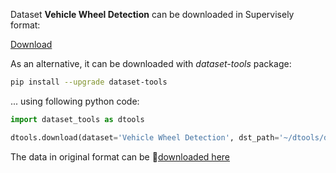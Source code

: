 Dataset **Vehicle Wheel Detection** can be downloaded in Supervisely format:

 [Download](https://assets.supervisely.com/supervisely-supervisely-assets-public/teams_storage/R/3/6n/cZtOyelhbk60jgXKuN319bo9mYiRMnCoQcfevxQN21ErJemYfMNSJCllyLSBlbM794fN53jhv3LnWvoFsG4s5rJGjDr8xxOWEPocB9lh4eB1IwgAGmmmLxs9RDi4.tar)

As an alternative, it can be downloaded with *dataset-tools* package:
``` bash
pip install --upgrade dataset-tools
```

... using following python code:
``` python
import dataset_tools as dtools

dtools.download(dataset='Vehicle Wheel Detection', dst_path='~/dtools/datasets/Vehicle Wheel Detection.tar')
```
The data in original format can be 🔗[downloaded here](https://www.kaggle.com/datasets/dataclusterlabs/vehicle-wheel-detection/download?datasetVersionNumber=1)